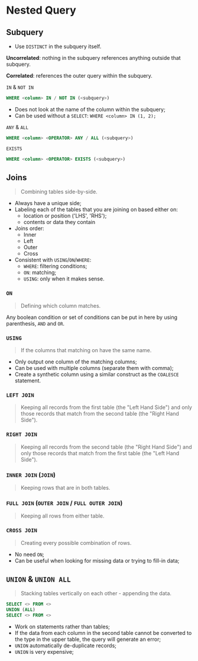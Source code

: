 # Nested Query

## Subquery

* Use `DISTINCT` in the subquery itself.

**Uncorrelated**: nothing in the subquery references anything outside that subquery.

**Correlated**: references the outer query within the subquery.

`IN` & `NOT IN`

```SQL
WHERE <column> IN / NOT IN (<subquery>)
```

- Does not look at the name of the column within the subquery;
- Can be used without a `SELECT`: `WHERE <column> IN (1, 2);`

`ANY` & `ALL`

```sql
WHERE <column> <OPERATOR> ANY / ALL (<subquery>)
```

`EXISTS`

```sql
WHERE <column> <OPERATOR> EXISTS (<subquery>)
```



## Joins

> Combining tables side-by-side.

- Always have a unique side;
- Labeling each of the tables that you are joining on based either on:
  - location or position ('LHS', 'RHS');
  - contents or data they contain
- Joins order:
  - Inner
  - Left
  - Outer
  - Cross
- Consistent with `USING`/`ON`/`WHERE`:
  - `WHERE`: filtering conditions;
  - `ON`: matching;
  - `USING`: only when it makes sense.

### `ON`

> Defining which column matches.

Any boolean condition or set of conditions can be put in here by using parenthesis, `AND` and `OR`.

### `USING`

> If the columns that matching on have the same name.

- Only output one column of the matching columns;
- Can be used with multiple columns (separate them with comma);
- Create a synthetic column using a similar construct as the `COALESCE` statement.

### `LEFT JOIN`

> Keeping all records from the first table (the "Left Hand Side") and only those records that match from the second table (the "Right Hand Side").

### `RIGHT JOIN`

> Keeping all records from the second table (the "Right Hand Side") and only those records that match from the first table (the "Left Hand Side").

### `INNER JOIN` (`JOIN`)

> Keeping rows that are in both tables.

### `FULL JOIN` (`OUTER JOIN` / `FULL OUTER JOIN`)

> Keeping all rows from either table.

### `CROSS JOIN`

> Creating every possible combination of rows.

- No need `ON`;
- Can be useful when looking for missing data or trying to fill-in data;

## `UNION` & `UNION ALL`

> Stacking tables vertically on each other - appending the data.

```sql
SELECT <> FROM <>
UNION (ALL)
SELECT <> FROM <>
```

- Work on statements rather than tables;
- If the data from each column in the second table cannot be converted to the type in the upper table, the query will generate an error;
- `UNION` automatically de-duplicate records;
- `UNION` is very expensive;

